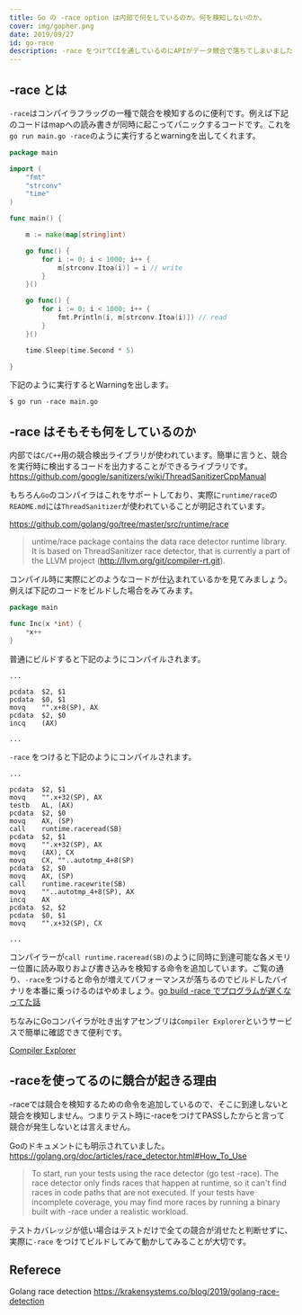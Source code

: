 ```yaml
---
title: Go の -race option は内部で何をしているのか。何を検知しないのか。
cover: img/gopher.png
date: 2019/09/27
id: go-race
description: -race をつけてCIを通しているのにAPIがデータ競合で落ちてしまいました。調べていたら -race がそもそも何をしているかに行き着いたので簡単に共有します。
---
```


## -race とは

```-race```はコンパイラフラッグの一種で競合を検知するのに便利です。例えば下記のコードはmapへの読み書きが同時に起こってパニックするコードです。これを```go run main.go -race```のように実行するとwarningを出してくれます。

```go
package main

import (
	"fmt"
	"strconv"
	"time"
)

func main() {

	m := make(map[string]int)

	go func() {
		for i := 0; i < 1000; i++ {
			m[strconv.Itoa(i)] = i // write
		}
	}()

	go func() {
		for i := 0; i < 1000; i++ {
			fmt.Println(i, m[strconv.Itoa(i)]) // read
		}
	}()

	time.Sleep(time.Second * 5)

}
```

下記のように実行するとWarningを出します。

```
$ go run -race main.go
```

## -race はそもそも何をしているのか

内部では```C/C++```用の競合検出ライブラリが使われています。簡単に言うと、競合を実行時に検出するコードを出力することができるライブラリです。
https://github.com/google/sanitizers/wiki/ThreadSanitizerCppManual

もちろん```Go```のコンパイラはこれをサポートしており、実際に```runtime/race```の```README.md```には```ThreadSanitizer```が使われていることが明記されています。

https://github.com/golang/go/tree/master/src/runtime/race

> untime/race package contains the data race detector runtime library. It is based on ThreadSanitizer race detector, that is currently a part of the LLVM project (http://llvm.org/git/compiler-rt.git).

コンパイル時に実際にどのようなコードが仕込まれているかを見てみましょう。例えば下記のコードをビルドした場合をみてみます。

```go
package main

func Inc(x *int) {
    *x++
}
```

普通にビルドすると下記のようにコンパイルされます。

```
...

pcdata  $2, $1
pcdata  $0, $1
movq    "".x+8(SP), AX
pcdata  $2, $0
incq    (AX)

...
```

```-race``` をつけると下記のようにコンパイルされます。

```
...

pcdata  $2, $1
movq    "".x+32(SP), AX
testb   AL, (AX)
pcdata  $2, $0
movq    AX, (SP)
call    runtime.raceread(SB)
pcdata  $2, $1
movq    "".x+32(SP), AX
movq    (AX), CX
movq    CX, ""..autotmp_4+8(SP)
pcdata  $2, $0
movq    AX, (SP)
call    runtime.racewrite(SB)
movq    ""..autotmp_4+8(SP), AX
incq    AX
pcdata  $2, $2
pcdata  $0, $1
movq    "".x+32(SP), CX

...
```

コンパイラーが```call runtime.raceread(SB)```のように同時に到達可能な各メモリー位置に読み取りおよび書き込みを検知する命令を追加しています。ご覧の通り、```-race```をつけると命令が増えてパフォーマンスが落ちるのでビルドしたバイナリを本番に乗っけるのはやめましょう。[go build -race でプログラムが遅くなってた話](https://qiita.com/smith-30/items/be4d92c251d2b2b39bd3)

ちなみにGoコンパイラが吐き出すアセンブリは```Compiler Explorer```というサービスで簡単に確認できて便利です。

[Compiler Explorer](https://go.godbolt.org/z/IWw4hk)

## -raceを使ってるのに競合が起きる理由

-raceでは競合を検知するための命令を追加しているので、そこに到達しないと競合を検知しません。つまりテスト時に-raceをつけてPASSしたからと言って競合が発生しないとは言えません。

Goのドキュメントにも明示されていました。
https://golang.org/doc/articles/race_detector.html#How_To_Use

> To start, run your tests using the race detector (go test -race). The race detector only finds races that happen at runtime, so it can't find races in code paths that are not executed. If your tests have incomplete coverage, you may find more races by running a binary built with -race under a realistic workload.

テストカバレッジが低い場合はテストだけで全ての競合が消せたと判断せずに、実際に```-race``` をつけてビルドしてみて動かしてみることが大切です。

## Referece

Golang race detection
https://krakensystems.co/blog/2019/golang-race-detection

